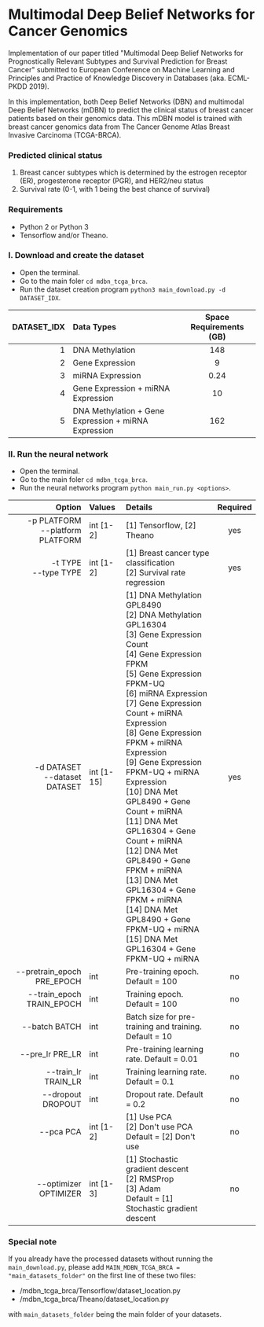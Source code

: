 # Multimodal Deep Belief Networks for Cancer Genomics
Implementation of our paper titled "Multimodal Deep Belief Networks for Prognostically Relevant Subtypes and Survival Prediction for Breast Cancer" submitted to European Conference on Machine Learning and Principles and Practice of Knowledge Discovery in Databases (aka. ECML-PKDD 2019).

In this implementation, both Deep Belief Networks (DBN) and multimodal Deep Belief Networks (mDBN) to predict the clinical status of breast cancer patients based on their genomics data. This mDBN model is trained with breast cancer genomics data from The Cancer Genome Atlas Breast Invasive Carcinoma (TCGA-BRCA). 

### Predicted clinical status ###
1. Breast cancer subtypes which is determined by the estrogen receptor (ER), progesterone receptor (PGR), and HER2/neu status
2. Survival rate (0-1, with 1 being the best chance of survival)

### Requirements ###
* Python 2 or Python 3
* Tensorflow and/or Theano.

### I. Download and create the dataset ###
* Open the terminal.
* Go to the main foler `cd mdbn_tcga_brca`.
* Run the dataset creation program `python3 main_download.py -d DATASET_IDX`.

| DATASET_IDX |                      Data Types                      | Space Requirements (GB) |
|------------:|:-----------------------------------------------------|:-----------------------:|
|           1 | DNA Methylation                                      |           148           |
|           2 | Gene Expression                                      |            9            |
|           3 | miRNA Expression                                     |           0.24          |
|           4 | Gene Expression + miRNA Expression                   |            10           |
|           5 | DNA Methylation + Gene Expression + miRNA Expression |           162           |

### II. Run the neural network ###
* Open the terminal.
* Go to the main foler `cd mdbn_tcga_brca`.
* Run the neural networks program `python main_run.py <options>`.

|               Option               |   Values   |                                                                                                                                                                                                                                                                                                                                                                                                              Details                                                                                                                                                                                            | Required |
|-----------------------------------:|:-----------|:----------------------------------------------------------------------------------------------------------------------------------------------------------------------------------------------------------------------------------------------------------------------------------------------------------------------------------------------------------------------------------------------------------------------------------------------------------------------------------------------------------------------------------------------------------------------------------------------------------------|:--------:|
| -p PLATFORM<br>--platform PLATFORM | int [1-2]  | [1] Tensorflow, [2] Theano                                                                                                                                                                                                                                                                                                                                                                                                                                                                                                                                                                                      |    yes   |
|             -t TYPE<br>--type TYPE | int [1-2]  | [1] Breast cancer type classification<br>[2] Survival rate regression                                                                                                                                                                                                                                                                                                                                                                                                                                                                                                                                           |    yes   |
|    -d DATASET<br>--dataset DATASET | int [1-15] | [1] DNA Methylation GPL8490<br>[2] DNA Methylation GPL16304<br>[3] Gene Expression Count<br>[4] Gene Expression FPKM<br>[5] Gene Expression FPKM-UQ<br>[6] miRNA Expression<br>[7] Gene Expression Count + miRNA Expression<br>[8] Gene Expression FPKM + miRNA Expression<br>[9] Gene Expression FPKM-UQ + miRNA Expression<br>[10] DNA Met GPL8490 + Gene Count + miRNA<br>[11] DNA Met GPL16304 + Gene Count + miRNA<br>[12] DNA Met GPL8490 + Gene FPKM + miRNA<br>[13] DNA Met GPL16304 + Gene FPKM + miRNA<br>[14] DNA Met GPL8490 + Gene FPKM-UQ + miRNA<br>[15] DNA Met GPL16304 + Gene FPKM-UQ + miRNA |    yes   |
|              --pretrain_epoch PRE_EPOCH | int        | Pre-training epoch. Default = 100                                                                                                                                                                                                                                                                                                                                                                                                                                                                                                                                                                               |    no    |
|          --train_epoch TRAIN_EPOCH | int        | Training epoch. Default = 100                                                                                                                                                                                                                                                                                                                                                                                                                                                                                                                                                                                   |    no    |
|                      --batch BATCH | int        | Batch size for pre-training and training. Default = 10                                                                                                                                                                                                                                                                                                                                                                                                                                                                                                                                                          |    no    |
|                    --pre_lr PRE_LR | int        | Pre-training learning rate. Default = 0.01                                                                                                                                                                                                                                                                                                                                                                                                                                                                                                                                                                      |    no    |
|                --train_lr TRAIN_LR | int        | Training learning rate. Default = 0.1                                                                                                                                                                                                                                                                                                                                                                                                                                                                                                                                                                           |    no    |
|                  --dropout DROPOUT | int        | Dropout rate. Default = 0.2                                                                                                                                                                                                                                                                                                                                                                                                                                                                                                                                                                                     |    no    |
|                          --pca PCA | int [1-2]  | [1] Use PCA<br>[2] Don't use PCA<br>Default = [2] Don't use                                                                                                                                                                                                                                                                                                                                                                                                                                                                                                                                                     |    no    |
|              --optimizer OPTIMIZER | int [1-3]  | [1] Stochastic gradient descent<br>[2] RMSProp<br>[3] Adam<br>Default = [1] Stochastic gradient descent                                                                                                                                                                                                                                                                                                                                                                                                                                                                                                         |    no    |

### Special note ###
If you already have the processed datasets without running the `main_download.py`, please add `MAIN_MDBN_TCGA_BRCA = "main_datasets_folder"` on the first line of these two files:

* /mdbn_tcga_brca/Tensorflow/dataset_location.py
* /mdbn_tcga_brca/Theano/dataset_location.py

with `main_datasets_folder` being the main folder of your datasets.

